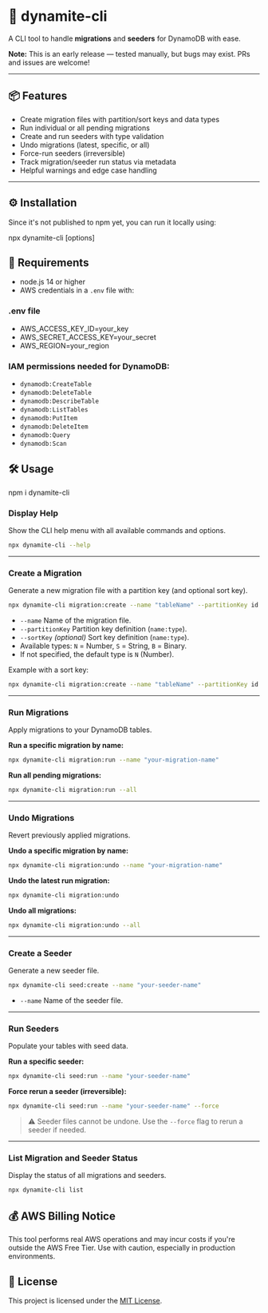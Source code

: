 # 🧨 dynamite-cli

 A CLI tool to handle **migrations** and **seeders** for DynamoDB with ease.

**Note:** This is an early release — tested manually, but bugs may exist. PRs and issues are welcome!

---

## 📦 Features

- Create migration files with partition/sort keys and data types  
- Run individual or all pending migrations  
- Create and run seeders with type validation  
- Undo migrations (latest, specific, or all)  
- Force-run seeders (irreversible)  
- Track migration/seeder run status via metadata  
- Helpful warnings and edge case handling  

---

## ⚙️ Installation

Since it's not published to npm yet, you can run it locally using:


 npx dynamite-cli <command> [options]

##  🧪 Requirements

-  node.js 14 or higher  
- AWS credentials in a `.env` file with:  

### .env file

- AWS_ACCESS_KEY_ID=your_key
- AWS_SECRET_ACCESS_KEY=your_secret
- AWS_REGION=your_region


### IAM permissions needed for DynamoDB:  

- `dynamodb:CreateTable`  
- `dynamodb:DeleteTable`  
- `dynamodb:DescribeTable`
- `dynamodb:ListTables`  
- `dynamodb:PutItem`  
- `dynamodb:DeleteItem`  
- `dynamodb:Query`
- `dynamodb:Scan`



## 🛠️ Usage

npm i dynamite-cli

### Display Help

Show the CLI help menu with all available commands and options.
```bash
npx dynamite-cli --help
```

---

### Create a Migration

Generate a new migration file with a partition key (and optional sort key).
```bash
npx dynamite-cli migration:create --name "tableName" --partitionKey id:N
```
- `--name` Name of the migration file.
- `--partitionKey` Partition key definition (`name:type`).
- `--sortKey` *(optional)* Sort key definition (`name:type`).
- Available types: `N` = Number, `S` = String, `B` = Binary.
- If not specified, the default type is `N` (Number).


Example with a sort key:
```bash
npx dynamite-cli migration:create --name "tableName" --partitionKey id:N --sortKey tenantId:S
```

---

### Run Migrations

Apply migrations to your DynamoDB tables.

**Run a specific migration by name:**
```bash
npx dynamite-cli migration:run --name "your-migration-name"
```

**Run all pending migrations:**
```bash
npx dynamite-cli migration:run --all
```

---

### Undo Migrations

Revert previously applied migrations.

**Undo a specific migration by name:**
```bash
npx dynamite-cli migration:undo --name "your-migration-name"
```

**Undo the latest run migration:**
```bash
npx dynamite-cli migration:undo
```

**Undo all migrations:**
```bash
npx dynamite-cli migration:undo --all
```

---

### Create a Seeder

Generate a new seeder file.
```bash
npx dynamite-cli seed:create --name "your-seeder-name"
```
- `--name` Name of the seeder file.

---

### Run Seeders

Populate your tables with seed data.

**Run a specific seeder:**
```bash
npx dynamite-cli seed:run --name "your-seeder-name"
```

**Force rerun a seeder (irreversible):**
```bash
npx dynamite-cli seed:run --name "your-seeder-name" --force
```

> ⚠️ Seeder files cannot be undone. Use the `--force` flag to rerun a seeder if needed.

---

### List Migration and Seeder Status

Display the status of all migrations and seeders.
```bash
npx dynamite-cli list
```

## 💰 AWS Billing Notice

This tool performs real AWS operations and may incur costs if you're outside the AWS Free Tier. Use with caution, especially in production environments.

## 📃 License

This project is licensed under the [MIT License](./LICENSE).